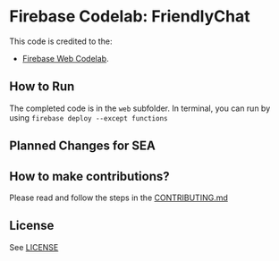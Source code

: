 # Firebase Codelab: FriendlyChat

This code is credited to the: 
 - [Firebase Web Codelab](https://codelabs.developers.google.com/codelabs/firebase-web/).

## How to Run

The completed code is in the `web` subfolder. In terminal, you can run by using `firebase deploy --except functions`

## Planned Changes for SEA



## How to make contributions?
Please read and follow the steps in the [CONTRIBUTING.md](CONTRIBUTING.md)


## License
See [LICENSE](LICENSE)
